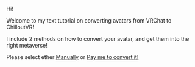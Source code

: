 Hi!

Welcome to my text tutorial on converting avatars from VRChat to ChilloutVR!

I include 2 methods on how to convert your avatar, and get them into the right metaverse!

Please select ether [Manually](https://github.com/tgrafk12/VRC-2-CVR-Conversion/blob/main/how-to-convert-manually.md) or [Pay me to convert it!](https://github.com/tgrafk12/VRC-2-CVR-Conversion/blob/main/payed-conversion.md)
